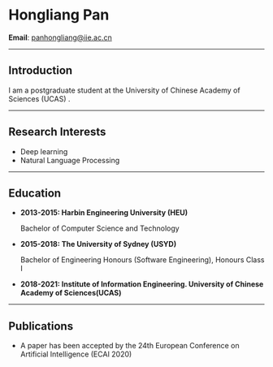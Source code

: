 # Hongliang Pan
**Email**: panhongliang@iie.ac.cn

------

## Introduction
I am a postgraduate student at the University of Chinese Academy of Sciences (UCAS) . 

------

## Research Interests
+ Deep learning
+ Natural Language Processing

------

## Education
+ **2013-2015: Harbin Engineering University (HEU)**

  Bachelor of Computer Science and Technology
  
+ **2015-2018: The University of Sydney (USYD)**

  Bachelor of Engineering Honours (Software Engineering), Honours Class I
  
+ **2018-2021: Institute of Information Engineering. University of Chinese Academy of Sciences(UCAS)**

-------

## Publications
+ A paper has been accepted by the 24th European Conference on Artificial Intelligence (ECAI 2020)
